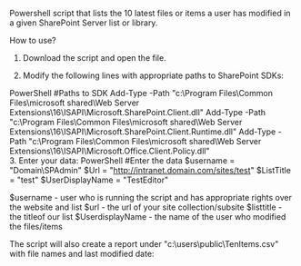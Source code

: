 Powershell script that lists the 10 latest files or items a user has modified in a given SharePoint Server list or library.

 

How to use?
1. Download the script and open the file.

2. Modify the following lines with appropriate paths to SharePoint SDKs:

 

PowerShell
#Paths to SDK 
Add-Type -Path "c:\Program Files\Common Files\microsoft shared\Web Server Extensions\16\ISAPI\Microsoft.SharePoint.Client.dll" 
Add-Type -Path "c:\Program Files\Common Files\microsoft shared\Web Server Extensions\16\ISAPI\Microsoft.SharePoint.Client.Runtime.dll" 
Add-Type -Path "c:\Program Files\Common Files\microsoft shared\Web Server Extensions\16\ISAPI\Microsoft.Office.Client.Policy.dll"    
3. Enter your data:
PowerShell
#Enter the data 
$username = "Domain\SPAdmin" 
$Url = "http://intranet.domain.com/sites/test" 
$ListTitle = "test" 
$UserDisplayName = "TestEditor" 
 
 $username - user who is running the script and has appropriate rights over the website and list
 $url   - the url of your site collection/subsite
 $listtitle - the titleof our list
 $UserdisplayName - the name of the user who modified the files/items

The script will also create a report under "c:\users\public\TenItems.csv" with file names and last modified date: 
